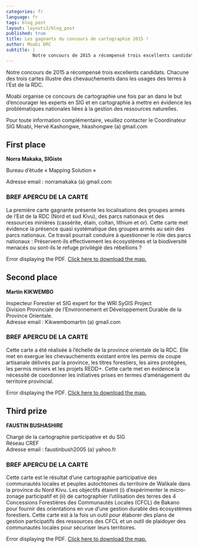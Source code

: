 ```yaml
---
categories: fr
language: fr
tags: blog_post
layout: layouts2/blog_post
published: true
title: Les gagnants du concours de cartographie 2015 !
author: Moabi DRC
subtitle: |
          Notre concours de 2015 a récompensé trois excellents candidats. Chacune des trois cartes illustre des chevauchements dans les usages des terres à l’Est de la RDC.
---
```


Notre concours de 2015 a récompensé trois excellents candidats. Chacune des trois cartes illustre des chevauchements dans les usages des terres à l’Est de la RDC.

Moabi organise ce concours de cartographie une fois par an dans le but d’encourager les experts en SIG et en cartographie à mettre en évidence les problématiques nationales liées à la gestion des ressources naturelles.

Pour toute information complémentaire, veuillez contacter le Coordinateur SIG Moabi, Hervé Kashongwe, hkashongwe (a) gmail.com


## First place

**Norra Makaka, SIGiste**

Bureau d’étude «  Mapping Solution »

Adresse email : norramakaka (a) gmail.com

### BREF APERCU DE LA CARTE

La première carte gagnante  présente les localisations des groupes armés de l’Est de la RDC (Nord et sud Kivu), des parcs nationaux et des ressources minières (cassérite, étain, coltan, lithium et or). Cette carte met évidence la présence quasi systématique des groupes armés au sein des parcs nationaux. Ce travail pourrait conduire à questionner le rôle des parcs nationaux : Préservent-ils effectivement les écosystèmes et la biodiversité menacés ou sont-ils le refuge privilégié des rébellions ?

<object style="margin: auto;" data="/site/img/contestwinners/FirstPlace-MoabiMapContest2015.pdf" type="application/pdf" width="100%" height="1400">

  <p>Error displaying the PDF. <a href="/site/img/contestwinners/FirstPlace-MoabiMapContest2015.pdf">Click here to
  download the map.</a></p>

</object>

## Second place

**Martin KIKWEMBO**

Inspecteur  Forestier et SIG expert for the WRI SyGIS Project<br>
Division Provinciale de l’Environnement et Développement Durable de la Province Orientale.<br>
Adresse email : Kikwembomartin (a) gmail.com


### BREF APERCU DE LA CARTE

Cette carte a été réalisée à l’échelle de la province orientale de la RDC. Elle met en exergue les chevauchements existant entre les permis de coupe artisanale délivrés par la province, les titres forestiers, les aires protégées, les permis miniers et les projets REDD+.  Cette carte met en évidence la nécessité de coordonner les initiatives prises en termes d’aménagement du territoire provincial.

<object style="margin: auto;" data="/site/img/contestwinners/SecondPlace-MoabiMapContest2015.pdf" type="application/pdf" width="100%" height="725">

  <p>Error displaying the PDF. <a href="/site/img/contestwinners/SecondPlace-MoabiMapContest2015.pdf">Click here to
  download the map.</a></p>

</object>

## Third prize

  **FAUSTIN BUSHASHIRE**

  Chargé de la cartographie participative et du SIG<br>
  Réseau CREF<br>
  Adresse email : faustinbush2005 (a) yahoo.fr


### BREF APERCU DE LA CARTE

Cette carte est le résultat d’une cartographie participative des communautés locales et peuples autochtones du territoire de Walikale dans la province du Nord Kivu. Les objectifs étaient (i) d’expérimenter le micro-zonage participatif et (ii) de cartographier l’utilisation des terres des 4 Concessions Forestières des Communautés Locales (CFCL) de Bakano pour fournir des orientations en vue d’une gestion durable des écosystèmes forestiers.  Cette carte est à la fois un outil pour élaborer des plans de gestion participatifs des ressources des CFCL et un outil de plaidoyer des communautés locales pour sécuriser leurs territoires.

<object style="margin: auto;" data="/site/img/contestwinners/ThirdPlace-MoabiMapContest2015.pdf" type="application/pdf" width="100%" height="775">

  <p>Error displaying the PDF. <a href="/site/img/contestwinners/ThirdPlace-MoabiMapContest2015.pdf">Click here to
  download the map.</a></p>

</object>
